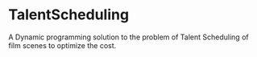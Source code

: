 # TalentScheduling
A Dynamic programming solution to the problem of Talent Scheduling of film scenes to optimize the cost. 
